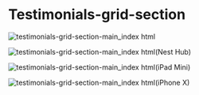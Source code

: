 # Testimonials-grid-section

![testimonials-grid-section-main_index html](https://github.com/randjelovic-jelena/Testimonials-grid-section/assets/125824089/b63a4a91-c620-4e30-8526-5ffa4b30db2c)

![testimonials-grid-section-main_index html(Nest Hub)](https://github.com/randjelovic-jelena/Testimonials-grid-section/assets/125824089/c2eb5e75-7be3-41b3-a47b-e0056aa93a96)

![testimonials-grid-section-main_index html(iPad Mini)](https://github.com/randjelovic-jelena/Testimonials-grid-section/assets/125824089/c65e3bd9-0282-41f8-8da0-eece25fbb5f1)

![testimonials-grid-section-main_index html(iPhone X)](https://github.com/randjelovic-jelena/Testimonials-grid-section/assets/125824089/544e35df-b9c0-445c-9122-dd3974100726)


